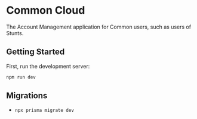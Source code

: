 # Common Cloud

The Account Management application for Common users, such as users of Stunts.

## Getting Started

First, run the development server:

```bash
npm run dev
```

## Migrations

- `npx prisma migrate dev`